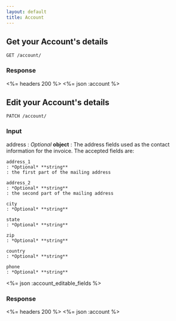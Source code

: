 ```yaml
---
layout: default
title: Account
---
```


## Get your Account's details

~~~
GET /account/
~~~

### Response
<%= headers 200 %>
<%= json :account %>

## Edit your Account's details

~~~
PATCH /account/
~~~

### Input

address
: *Optional* **object**
: The address fields used as the contact information for the invoice. The accepted fields are:

	address_1
	: *Optional* **string**
	: the first part of the mailing address

	address_2
	: *Optional* **string**
	: the second part of the mailing address

	city
	: *Optional* **string**

	state
	: *Optional* **string**

	zip
	: *Optional* **string**

	country
	: *Optional* **string**

	phone
	: *Optional* **string**

<%= json :account_editable_fields %>

### Response
<%= headers 200 %>
<%= json :account %>
